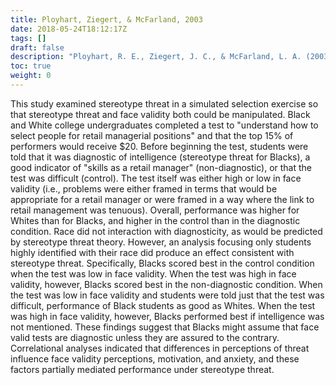 ```yaml
---
title: Ployhart, Ziegert, & McFarland, 2003
date: 2018-05-24T18:12:17Z
tags: []
draft: false
description: "Ployhart, R. E., Ziegert, J. C., & McFarland, L. A. (2003). Understanding racial differences on cognitive ability tests in selection contexts: An integration of stereotype threat and applicant reactions research. *Human Performance, 16,* 231-259."
toc: true
weight: 0
---
```


This study examined stereotype threat in a simulated selection exercise so that stereotype threat and face validity both could be manipulated. Black and White college undergraduates completed a test to "understand how to select people for retail managerial positions" and that the top 15% of performers would receive $20. Before beginning the test, students were told that it was diagnostic of intelligence (stereotype threat for Blacks), a good indicator of "skills as a retail manager" (non-diagnostic), or that the test was difficult (control). The test itself was either high or low in face validity (i.e., problems were either framed in terms that would be appropriate for a retail manager or were framed in a way where the link to retail management was tenuous). Overall, performance was higher for Whites than for Blacks, and higher in the control than in the diagnostic condition. Race did not interaction with diagnosticity, as would be predicted by stereotype threat theory. However, an analysis focusing only students highly identified with their race did produce an effect consistent with stereotype threat. Specifically, Blacks scored best in the control condition when the test was low in face validity. When the test was high in face validity, however, Blacks scored best in the non-diagnostic condition. When the test was low in face validity and students were told just that the test was difficult, performance of Black students as good as Whites. When the test was high in face validity, however, Blacks performed best if intelligence was not mentioned. These findings suggest that Blacks might assume that face valid tests are diagnostic unless they are assured to the contrary. Correlational analyses indicated that differences in perceptions of threat influence face validity perceptions, motivation, and anxiety, and these factors partially mediated performance under stereotype threat.
